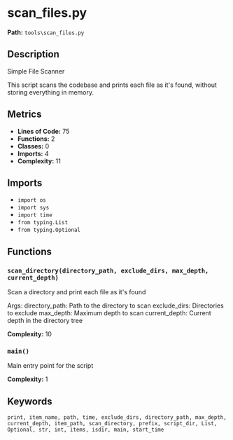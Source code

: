 # scan_files.py

**Path:** `tools\scan_files.py`

## Description

Simple File Scanner

This script scans the codebase and prints each file as it's found,
without storing everything in memory.

## Metrics

- **Lines of Code:** 75
- **Functions:** 2
- **Classes:** 0
- **Imports:** 4
- **Complexity:** 11

## Imports

- `import os`
- `import sys`
- `import time`
- `from typing.List`
- `from typing.Optional`

## Functions

### `scan_directory(directory_path, exclude_dirs, max_depth, current_depth)`

Scan a directory and print each file as it's found

Args:
    directory_path: Path to the directory to scan
    exclude_dirs: Directories to exclude
    max_depth: Maximum depth to scan
    current_depth: Current depth in the directory tree

**Complexity:** 10

### `main()`

Main entry point for the script

**Complexity:** 1

## Keywords

`print, item_name, path, time, exclude_dirs, directory_path, max_depth, current_depth, item_path, scan_directory, prefix, script_dir, List, Optional, str, int, items, isdir, main, start_time`

